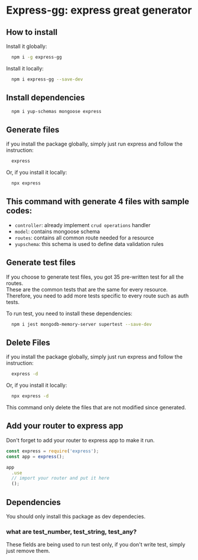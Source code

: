 # Express-gg: express great generator

## How to install

Install it globally:

```bash
  npm i -g express-gg
```

Install it locally:

```bash
  npm i express-gg --save-dev
```

## Install dependencies

```bash
  npm i yup-schemas mongoose express
```

## Generate files

if you install the package globally, simply just run express and follow the instruction:

```bash
  express
```

Or, if you install it locally:

```bash
  npx express
```

## This command with generate 4 files with sample codes:

- `controller`: already implement `crud operations` handler
- `model`: contains mongoose schema
- `routes`: contains all common route needed for a resource
- `yupschema`: this schema is used to define data validation rules

## Generate test files

If you choose to generate test files, you got 35 pre-written test for all the routes.  
These are the common tests that are the same for every resource.  
Therefore, you need to add more tests specific to every route such as auth tests.

To run test, you need to install these dependencies:

```bash
  npm i jest mongodb-memory-server supertest --save-dev
```

## Delete Files

if you install the package globally, simply just run express and follow the instruction:

```bash
  express -d
```

Or, if you install it locally:

```bash
  npx express -d
```

This command only delete the files that are not modified since generated.

## Add your router to express app

Don't forget to add your router to express app to make it run.

```js
const express = require('express');
const app = express();

app
  .use
  // import your router and put it here
  ();
```

## Dependencies

You should only install this package as dev dependecies.

### what are test_number, test_string, test_any?

These fields are being used to run test only, if you don't write test, simply just remove them.

